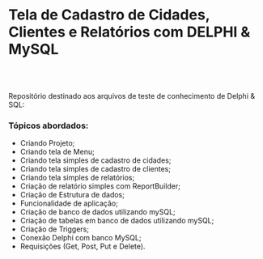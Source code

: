   <h1 style="border-bottom:none">Tela de Cadastro de Cidades, Clientes e Relatórios com DELPHI & MySQL</h1>
    
  <br>
  <br>
  <p>Repositório destinado aos arquivos de teste de conhecimento de Delphi & SQL:
  <br>
  <div align="justify">
  <h3>Tópicos abordados:</h3>
  
   + Criando Projeto;
   + Criando tela de Menu;
   + Criando tela simples de cadastro de cidades;
   + Criando tela simples de cadastro de clientes;
   + Criando tela simples de relatórios;
   + Criação de relatório simples com ReportBuilder;
   + Criação de Estrutura de dados;
   + Funcionalidade de aplicação;
   + Criação de banco de dados utilizando mySQL;
   + Criação de tabelas em banco de dados utilizando mySQL;
   + Criação de Triggers;
   + Conexão Delphi com banco MySQL;
   + Requisições (Get, Post, Put e Delete).
  </div>
</div>
